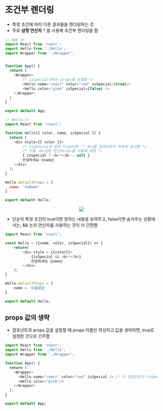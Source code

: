 # 조건부 렌더링
- 특정 조건에 따라 다른 결과물을 렌더링하는 것
- 주로 **삼항 연산자** ? 를 사용해 조건부 렌더링을 함

```javascript
// App.js
import React from 'react';
import Hello from './Hello';
import Wrapper from './Wrapper';


function App() {
  return (
    <Wrapper>
        /* isSpecial이라는 props를 설정함 */
        <Hello name="react" color="red" isSpecial={true}/>
        <Hello color="pink" isSpecial={false} />
    </Wrapper>
  )
}

export default App;

// Hello.js
import React from 'react';

function Hello({ color, name, isSpecial }) {
  return (
    <div style={{ color }}>
        /* isSpecial의 값이 true이면 '*'표시를 컴포넌트의 좌측에 표시함 */
        /* 이를 <b>삼항 연산자</b>를 이용해 표현 */
        { isSpecial ? <b>*</b> : null }
        안녕하세요 {name}
    </div>
  );
}

Hello.defaultProps = {
  name: 'noName'
}

export default Hello;
```
<p align="center"><img src="https://i.imgur.com/Pmhtt0i.png"></p>

- 단순히 특정 조건이 true이면 원하는 내용을 보여주고, false이면 숨겨주는 상황에서는, && 논리 연산자를 사용하는 것이 더 간편함
```javascript
import React from 'react';

const Hello = ({name, color, isSpecial}) => {
    return(
        <div style = {{color}}>
            {isSpecial && <b>*</b>}
            안녕하세요 {name}
        </div>
    );
} 

Hello.defaultProps = {
    name = '이름없음'
}

export default Hello;
```

## props 값의 생략
- 컴포넌트의 props 값을 설정할 때 props 이름만 작성하고 값을 생략하면, true로 설정한 것으로 간주함
```javascript
import React from 'react';
import Hello from './Hello';
import Wrapper from './Wrapper';

function App() {
  return (
    <Wrapper>
      <Hello name="react" color="red" isSpecial /> /* 이 컴포넌트의 isSpecial의 값은 true가 됨 */
      <Hello color="pink"/>
    </Wrapper>
  );
}

export default App;
